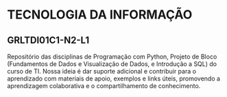 # TECNOLOGIA DA INFORMAÇÃO
## GRLTDI01C1-N2-L1
Repositório das disciplinas de Programação com Python, Projeto de Bloco (Fundamentos de Dados e Visualização de Dados, e Introdução a SQL) do curso de TI. Nossa ideia é dar suporte adicional e contribuir para o aprendizado com materiais de apoio, exemplos e links úteis, promovendo a aprendizagem colaborativa e o compartilhamento de conhecimento.
